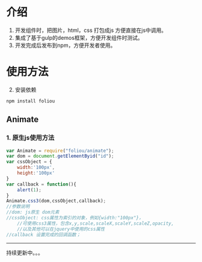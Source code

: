 
# 介绍  
1. 开发组件时，把图片，html，css 打包成js 方便直接在js中调用。
2. 集成了基于gulp的demos框架，方便开发组件时测试。  
3. 开发完成后发布到npm，方便开发者使用。


# 使用方法

2. 安装依赖  
``` 
npm install foliou
```   

## Animate

### 1. 原生js使用方法
``` javascript
var Animate = require("foliou/animate");
var dom = document.getElementByid("id");
var cssObject = {
    width:'100px',
    height:'100px'
}
var callback = function(){
    alert(1);
}
Animate.css3(dom,cssObject,callback);
//参数说明
//dom: js原生 dom元素
//cssObject: css属性为索引的对象，例如{width:"100px"}，
    //可使用css3属性，包含x,y,scale,scaleX,scaleY,scaleZ,opacity,
    //以及其他可以在jquery中使用的css属性
//callback 设置完成的回调函数；
``` 

-------
持续更新中。。。

